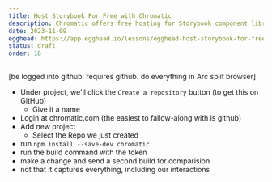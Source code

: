 ```yaml
---
title: Host Storybook For Free with Chromatic
description: Chromatic offers free hosting for Storybook component libraries and design systems. Share your components with others on the premiere platform for Visual Testing and Review.
date: 2023-11-09
egghead: https://app.egghead.io/lessons/egghead-host-storybook-for-free-with-chromatic
status: draft
order: 18
---
```


[be logged into github. requires github. do everything in Arc split browser]

- Under project, we'll click the `Create a repository` button (to get this on GitHub)
  - Give it a name
- Login at chromatic.com (the easiest to fallow-along with is github)
- Add new project
  - Select the Repo we just created
- run `npm install --save-dev chromatic`
- run the build command with the token
- make a change and send a second build for comparision
- not that it captures everything, including our interactions
